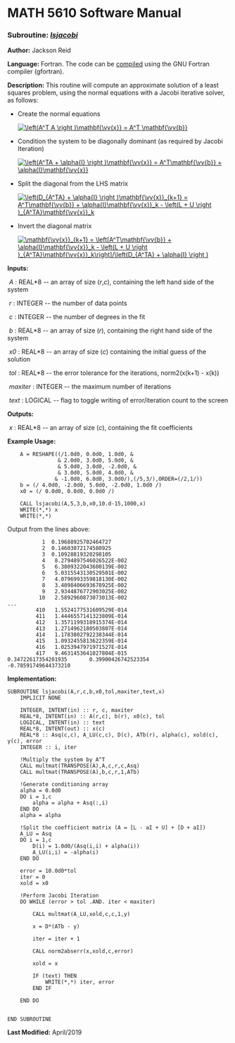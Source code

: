 # MATH 5610 Software Manual

### Subroutine: [_lsjacobi_](../lsjacobi.f90)

**Author:** Jackson Reid

**Language:** Fortran. The code can be [compiled](compilation.md) using the GNU Fortran compiler (gfortran).

**Description:** This routine will compute an approximate solution of a least squares problem, using the normal equations with a Jacobi iterative solver, as follows:
- Create the normal equations

  <a href="https://www.codecogs.com/eqnedit.php?latex=\left(A^T&space;A&space;\right&space;)\mathbf{\vv{x}}&space;=&space;A^T&space;\mathbf{\vv{b}}" target="_blank"><img src="https://latex.codecogs.com/gif.latex?\left(A^T&space;A&space;\right&space;)\mathbf{\vv{x}}&space;=&space;A^T&space;\mathbf{\vv{b}}" title="\left(A^T A \right )\mathbf{\vv{x}} = A^T \mathbf{\vv{b}}" /></a>

- Condition the system to be diagonally dominant (as required by Jacobi Iteration)

  <a href="https://www.codecogs.com/eqnedit.php?latex=\left(A^TA&space;&plus;&space;\alpha{I}&space;\right&space;)\mathbf{\vv{x}}&space;=&space;A^T\mathbf{\vv{b}}&space;&plus;&space;\alpha{I}\mathbf{\vv{x}}" target="_blank"><img src="https://latex.codecogs.com/gif.latex?\left(A^TA&space;&plus;&space;\alpha{I}&space;\right&space;)\mathbf{\vv{x}}&space;=&space;A^T\mathbf{\vv{b}}&space;&plus;&space;\alpha{I}\mathbf{\vv{x}}" title="\left(A^TA + \alpha{I} \right )\mathbf{\vv{x}} = A^T\mathbf{\vv{b}} + \alpha{I}\mathbf{\vv{x}}" /></a>

- Split the diagonal from the LHS matrix 

  <a href="https://www.codecogs.com/eqnedit.php?latex=\left(D_{A^TA}&space;&plus;&space;\alpha{I}&space;\right&space;)\mathbf{\vv{x}}_{k&plus;1}&space;=&space;A^T\mathbf{\vv{b}}&space;&plus;&space;\alpha{I}\mathbf{\vv{x}}_k&space;-&space;\left(L&space;&plus;&space;U&space;\right&space;)_{A^TA}\mathbf{\vv{x}}_k" target="_blank"><img src="https://latex.codecogs.com/gif.latex?\left(D_{A^TA}&space;&plus;&space;\alpha{I}&space;\right&space;)\mathbf{\vv{x}}_{k&plus;1}&space;=&space;A^T\mathbf{\vv{b}}&space;&plus;&space;\alpha{I}\mathbf{\vv{x}}_k&space;-&space;\left(L&space;&plus;&space;U&space;\right&space;)_{A^TA}\mathbf{\vv{x}}_k" title="\left(D_{A^TA} + \alpha{I} \right )\mathbf{\vv{x}}_{k+1} = A^T\mathbf{\vv{b}} + \alpha{I}\mathbf{\vv{x}}_k - \left(L + U \right )_{A^TA}\mathbf{\vv{x}}_k" /></a>

- Invert the diagonal matrix

  <a href="https://www.codecogs.com/eqnedit.php?latex=\mathbf{\vv{x}}_{k&plus;1}&space;=&space;\left[A^T\mathbf{\vv{b}}&space;&plus;&space;\alpha{I}\mathbf{\vv{x}}_k&space;-&space;\left(L&space;&plus;&space;U&space;\right&space;)_{A^TA}\mathbf{\vv{x}}_k\right]/\left(D_{A^TA}&space;&plus;&space;\alpha{I}&space;\right&space;)" target="_blank"><img src="https://latex.codecogs.com/gif.latex?\mathbf{\vv{x}}_{k&plus;1}&space;=&space;\left[A^T\mathbf{\vv{b}}&space;&plus;&space;\alpha{I}\mathbf{\vv{x}}_k&space;-&space;\left(L&space;&plus;&space;U&space;\right&space;)_{A^TA}\mathbf{\vv{x}}_k\right]/\left(D_{A^TA}&space;&plus;&space;\alpha{I}&space;\right&space;)" title="\mathbf{\vv{x}}_{k+1} = \left[A^T\mathbf{\vv{b}} + \alpha{I}\mathbf{\vv{x}}_k - \left(L + U \right )_{A^TA}\mathbf{\vv{x}}_k\right]/\left(D_{A^TA} + \alpha{I} \right )" /></a>

**Inputs:** 

​        _A_ : REAL*8 -- an array of size (_r_,_c_), containing the left hand side of the system

​	_r_ : INTEGER -- the number of data points

​	_c_ : INTEGER -- the number of degrees in the fit

​        _b_ : REAL*8 -- an array of size (_r_), containing the right hand side of the system

​        _x0_ : REAL*8 -- an array of size (_c_) containing the initial guess of the solution

​        _tol_ : REAL*8 -- the error tolerance for the iterations, norm2(x(k+1) - x(k))

​        _maxiter_ : INTEGER -- the maximum number of iterations

​        _text_ : LOGICAL -- flag to toggle writing of error/iteration count to the screen

**Outputs:** 

​        _x_ : REAL*8 -- an array of size (_c_), containing the fit coefficients

**Example Usage:** 

```
    A = RESHAPE((/1.0d0, 0.0d0, 1.0d0, &
                & 2.0d0, 3.0d0, 5.0d0, &
                & 5.0d0, 3.0d0, -2.0d0, &
                & 3.0d0, 5.0d0, 4.0d0, &
               & -1.0d0, 6.0d0, 3.0d0/),(/5,3/),ORDER=(/2,1/))
    b = (/ 4.0d0, -2.0d0, 5.0d0, -2.0d0, 1.0d0 /)
    x0 = (/ 0.0d0, 0.0d0, 0.0d0 /)
    
    CALL lsjacobi(A,5,3,b,x0,10.d-15,1000,x)
    WRITE(*,*) x
    WRITE(*,*)
```
Output from the lines above:
```
           1  0.19688925702464727     
           2  0.14603072174580925     
           3  0.10928819320298105     
           4   8.2794897546026522E-002
           5   6.3809322043600139E-002
           6   5.0315543130529501E-002
           7   4.0796993359818130E-002
           8   3.4098406693678925E-002
           9   2.9344876772903025E-002
          10   2.5892960873073013E-002
...
         410   1.5524177531609529E-014
         411   1.4446557141323809E-014
         412   1.3571199318915374E-014
         413   1.2714962180503807E-014
         414   1.1783802792238344E-014
         415   1.0932455813622359E-014
         416   1.0253947971971527E-014
         417   9.4631453641027804E-015
0.34722617354201935       0.39900426742523354      -0.78591749644373210  
```
**Implementation:**

```
SUBROUTINE lsjacobi(A,r,c,b,x0,tol,maxiter,text,x)
    IMPLICIT NONE

    INTEGER, INTENT(in) :: r, c, maxiter
    REAL*8, INTENT(in) :: A(r,c), b(r), x0(c), tol
    LOGICAL, INTENT(in) :: text
    REAL*8, INTENT(out) :: x(c)
    REAL*8 :: Asq(c,c), A_LU(c,c), D(c), ATb(r), alpha(c), xold(c), y(c), error
    INTEGER :: i, iter

    !Multiply the system by A^T
    CALL multmat(TRANSPOSE(A),A,c,r,c,Asq)
    CALL multmat(TRANSPOSE(A),b,c,r,1,ATb)

    !Generate conditioning array
    alpha = 0.0d0
    DO i = 1,c
        alpha = alpha + Asq(:,i)
    END DO
    alpha = alpha

    !Split the coefficient matrix (A = [L - aI + U] + [D + aI])
    A_LU = Asq
    DO i = 1,c
        D(i) = 1.0d0/(Asq(i,i) + alpha(i))
        A_LU(i,i) = -alpha(i)
    END DO

    error = 10.0d0*tol
    iter = 0
    xold = x0

    !Perform Jacobi Iteration
    DO WHILE (error > tol .AND. iter < maxiter)

        CALL multmat(A_LU,xold,c,c,1,y)

        x = D*(ATb - y)

        iter = iter + 1

        CALL norm2abserr(x,xold,c,error)

        xold = x

        IF (text) THEN
            WRITE(*,*) iter, error
        END IF

    END DO


END SUBROUTINE
```



**Last Modified:** April/2019

